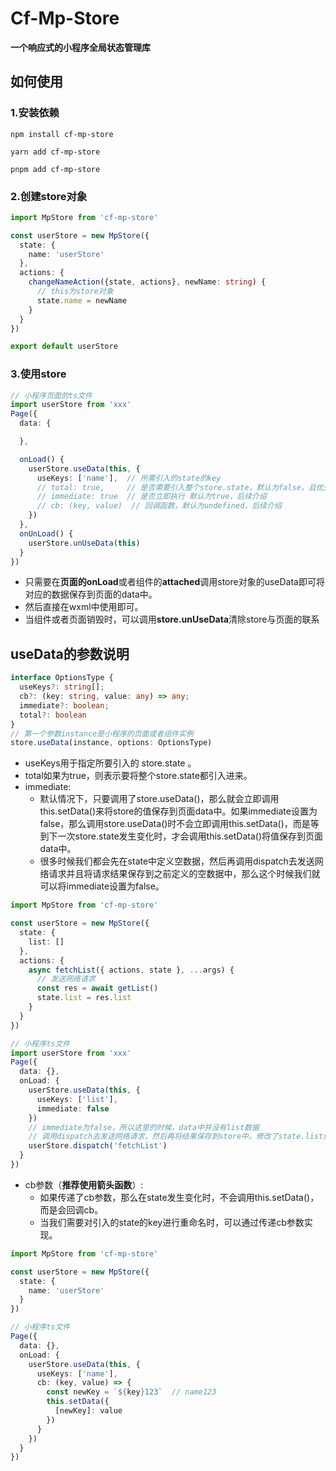 # Cf-Mp-Store

**一个响应式的小程序全局状态管理库**

## 如何使用

### 1.安装依赖

``` 
npm install cf-mp-store

yarn add cf-mp-store

pnpm add cf-mp-store
```

### 2.创建store对象

```ts
import MpStore from 'cf-mp-store'

const userStore = new MpStore({
  state: {
    name: 'userStore'
  },
  actions: {
    changeNameAction({state, actions}, newName: string) {
      // this为store对象
      state.name = newName
    }
  }
})

export default userStore
```

### 3.使用store

```ts
// 小程序页面的ts文件
import userStore from 'xxx'
Page({
  data: {

  },

  onLoad() {
    userStore.useData(this, { 
      useKeys: ['name'],  // 所需引入的state的key
      // total: true,     // 是否需要引入整个store.state，默认为false，且优先级比useKeys高
      // immediate: true  // 是否立即执行 默认为true，后续介绍
      // cb: (key, value)  // 回调函数，默认为undefined，后续介绍
    })
  },
  onUnLoad() {
    userStore.unUseData(this)
  }
})
```

- 只需要在**页面的onLoad**或者组件的**attached**调用store对象的useData即可将对应的数据保存到页面的data中。
- 然后直接在wxml中使用即可。
- 当组件或者页面销毁时，可以调用**store.unUseData**清除store与页面的联系

## useData的参数说明

```ts
interface OptionsType {
  useKeys?: string[];
  cb?: (key: string, value: any) => any;
  immediate?: boolean;
  total?: boolean
}
// 第一个参数instance是小程序的页面或者组件实例
store.useData(instance, options: OptionsType)
```

- useKeys用于指定所要引入的 store.state 。
- total如果为true，则表示要将整个store.state都引入进来。
- immediate: 
  - 默认情况下，只要调用了store.useData()，那么就会立即调用this.setData()来将store的值保存到页面data中。如果immediate设置为false，那么调用store.useData()时不会立即调用this.setData()，而是等到下一次store.state发生变化时，才会调用this.setData()将值保存到页面data中。
  - 很多时候我们都会先在state中定义空数据，然后再调用dispatch去发送网络请求并且将请求结果保存到之前定义的空数据中，那么这个时候我们就可以将immediate设置为false。

```ts
import MpStore from 'cf-mp-store'

const userStore = new MpStore({
  state: {
    list: []
  },
  actions: {
    async fetchList({ actions, state }, ...args) {
      // 发送网络请求
      const res = await getList()
      state.list = res.list
    }
  }
})
```
```ts
// 小程序ts文件
import userStore from 'xxx'
Page({
  data: {},
  onLoad: {
    userStore.useData(this, {
      useKeys: ['list'],
      immediate: false
    })
    // immediate为false，所以这里的时候，data中并没有list数据
    // 调用dispatch去发送网络请求，然后再将结果保存到store中。修改了state.list值，会执行this.setData()
    userStore.dispatch('fetchList')
  }
})
```

- cb参数（**推荐使用箭头函数**）:
  - 如果传递了cb参数，那么在state发生变化时，不会调用this.setData()，而是会回调cb。
  - 当我们需要对引入的state的key进行重命名时，可以通过传递cb参数实现。

```ts
import MpStore from 'cf-mp-store'

const userStore = new MpStore({
  state: {
    name: 'userStore'
  }
})

// 小程序ts文件
Page({
  data: {},
  onLoad: {
    userStore.useData(this, {
      useKeys: ['name'],
      cb: (key, value) => {
        const newKey = `${key}123`  // name123
        this.setData({
          [newKey]: value
        })
      }
    })
  }
})
```

